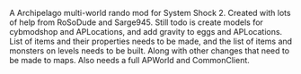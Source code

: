 A Archipelago multi-world rando mod for System Shock 2.  Created with lots of help from RoSoDude and Sarge945.  Still todo is create models for cybmodshop and APLocations, and add gravity to eggs and APLocations.
List of items and their properties needs to be made, and the list of items and monsters on levels needs to be built.  Along with other changes that need to be made to maps.
Also needs a full APWorld and CommonClient.
